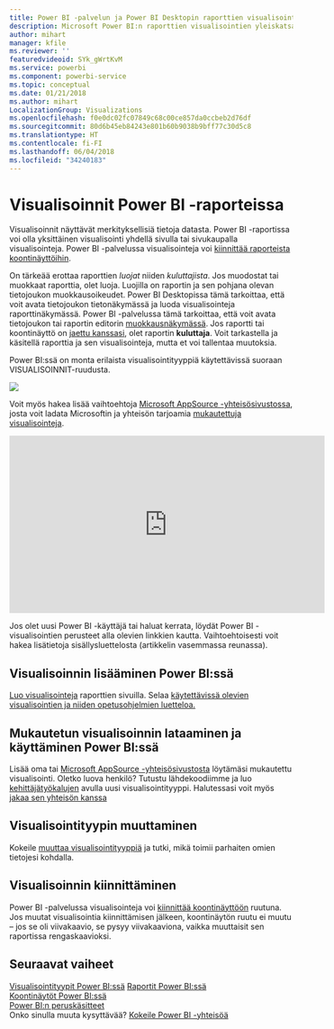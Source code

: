 ```yaml
---
title: Power BI -palvelun ja Power BI Desktopin raporttien visualisointien yleiskatsaus
description: Microsoft Power BI:n raporttien visualisointien yleiskatsaus.
author: mihart
manager: kfile
ms.reviewer: ''
featuredvideoid: SYk_gWrtKvM
ms.service: powerbi
ms.component: powerbi-service
ms.topic: conceptual
ms.date: 01/21/2018
ms.author: mihart
LocalizationGroup: Visualizations
ms.openlocfilehash: f0e0dc02fc07849c68c00ce857da0ccbeb2d76df
ms.sourcegitcommit: 80d6b45eb84243e801b60b9038b9bff77c30d5c8
ms.translationtype: HT
ms.contentlocale: fi-FI
ms.lasthandoff: 06/04/2018
ms.locfileid: "34240183"
---
```

# <a name="visualizations-in-power-bi-reports"></a>Visualisoinnit Power BI -raporteissa
Visualisoinnit näyttävät merkityksellisiä tietoja datasta. Power BI -raportissa voi olla yksittäinen visualisointi yhdellä sivulla tai sivukaupalla visualisointeja. Power BI -palvelussa visualisointeja voi [kiinnittää raporteista koontinäyttöihin](service-dashboard-pin-tile-from-report.md). 

On tärkeää erottaa raporttien *luojat* niiden *kuluttajista*. Jos muodostat tai muokkaat raporttia, olet luoja.  Luojilla on raportin ja sen pohjana olevan tietojoukon muokkausoikeudet. Power BI Desktopissa tämä tarkoittaa, että voit avata tietojoukon tietonäkymässä ja luoda visualisointeja raporttinäkymässä. Power BI -palvelussa tämä tarkoittaa, että voit avata tietojoukon tai raportin editorin [muokkausnäkymässä](service-reading-view-and-editing-view.md). Jos raportti tai koontinäyttö on [jaettu kanssasi](service-shared-with-me.md), olet raportin **kuluttaja**. Voit tarkastella ja käsitellä raporttia ja sen visualisointeja, mutta et voi tallentaa muutoksia.

Power BI:ssä on monta erilaista visualisointityyppiä käytettävissä suoraan VISUALISOINNIT-ruudusta. 

![](media/power-bi-report-visualizations/power-bi-visualizations.png)

Voit myös hakea lisää vaihtoehtoja [Microsoft AppSource -yhteisösivustossa](https://appsource.microsoft.com), josta voit ladata Microsoftin ja yhteisön tarjoamia [mukautettuja visualisointeja](https://appsource.microsoft.com/marketplace/apps?product=power-bi-visuals&page=1).    

<iframe width="560" height="315" src="https://www.youtube.com/embed/SYk_gWrtKvM?list=PL1N57mwBHtN0JFoKSR0n-tBkUJHeMP2cP" frameborder="0" allowfullscreen></iframe>


  Jos olet uusi Power BI -käyttäjä tai haluat kerrata, löydät Power BI -visualisointien perusteet alla olevien linkkien kautta.  Vaihtoehtoisesti voit hakea lisätietoja sisällysluettelosta (artikkelin vasemmassa reunassa).

## <a name="add-a-visualization-in-power-bi"></a>Visualisoinnin lisääminen Power BI:ssä
[Luo visualisointeja](power-bi-report-add-visualizations-i.md) raporttien sivuilla. Selaa [käytettävissä olevien visualisointien ja niiden opetusohjelmien luetteloa.](power-bi-visualization-types-for-reports-and-q-and-a.md) 

## <a name="upload-a-custom-visualization-and-use-it-in-power-bi"></a>Mukautetun visualisoinnin lataaminen ja käyttäminen Power BI:ssä
Lisää oma tai [Microsoft AppSource -yhteisösivustosta](https://appsource.microsoft.com/marketplace/apps?product=power-bi-visuals) löytämäsi mukautettu visualisointi. Oletko luova henkilö? Tutustu lähdekoodiimme ja luo [kehittäjätyökalujen](service-custom-visuals-getting-started-with-developer-tools.md) avulla uusi visualisointityyppi. Halutessasi voit myös [jakaa sen yhteisön kanssa](developer/office-store.md)

## <a name="change-the-visualization-type"></a>Visualisointityypin muuttaminen
Kokeile [muuttaa visualisointityyppiä](power-bi-report-change-visualization-type.md) ja tutki, mikä toimii parhaiten omien tietojesi kohdalla.

## <a name="pin-the-visualization"></a>Visualisoinnin kiinnittäminen
Power BI -palvelussa visualisointeja voi [kiinnittää koontinäyttöön](service-dashboard-pin-tile-from-report.md) ruutuna. Jos muutat visualisointia kiinnittämisen jälkeen, koontinäytön ruutu ei muutu – jos se oli viivakaavio, se pysyy viivakaaviona, vaikka muuttaisit sen raportissa rengaskaavioksi.

## <a name="next-steps"></a>Seuraavat vaiheet
[Visualisointityypit Power BI:ssä](power-bi-visualization-types-for-reports-and-q-and-a.md)
[Raportit Power BI:ssä](service-reports.md)  
[Koontinäytöt Power BI:ssä](service-dashboards.md)  
[Power BI:n peruskäsitteet](service-basic-concepts.md)  
Onko sinulla muuta kysyttävää? [Kokeile Power BI -yhteisöä](http://community.powerbi.com/)

